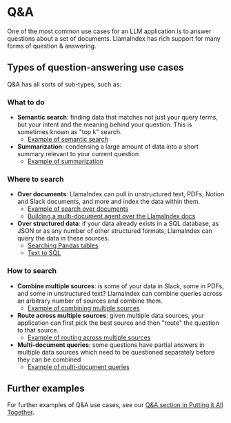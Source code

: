 # Q&A

One of the most common use cases for an LLM application is to answer questions about a set of documents. LlamaIndex has rich support for many forms of question & answering.

## Types of question-answering use cases

Q&A has all sorts of sub-types, such as:

### What to do

- **Semantic search**: finding data that matches not just your query terms, but your intent and the meaning behind your question. This is sometimes known as "top k" search.
  - [Example of semantic search](semantic-search)
- **Summarization**: condensing a large amount of data into a short summary relevant to your current question
  - [Example of summarization](summarization)

### Where to search

- **Over documents**: LlamaIndex can pull in unstructured text, PDFs, Notion and Slack documents, and more and index the data within them.
  - [Example of search over documents](combine-multiple-sources)
  - [Building a multi-document agent over the LlamaIndex docs](/examples/agent/multi_document_agents-v1.ipynb)
- **Over structured data**: if your data already exists in a SQL database, as JSON or as any number of other structured formats, LlamaIndex can query the data in these sources.
  - [Searching Pandas tables](/examples/query_engine/pandas_query_engine.md)
  - [Text to SQL](/examples/index_structs/struct_indices/SQLIndexDemo.md)

### How to search

- **Combine multiple sources**: is some of your data in Slack, some in PDFs, and some in unstructured text? LlamaIndex can combine queries across an arbitrary number of sources and combine them.
  - [Example of combining multiple sources](combine-multiple-sources)
- **Route across multiple sources**: given multiple data sources, your application can first pick the best source and then "route" the question to that source.
  - [Example of routing across multiple sources](route-across-multiple-sources)
- **Multi-document queries**: some questions have partial answers in multiple data sources which need to be questioned separately before they can be combined
  - [Example of multi-document queries](multi-document-queries)

## Further examples

For further examples of Q&A use cases, see our [Q&A section in Putting it All Together](/understanding/putting_it_all_together/q_and_a.html).
